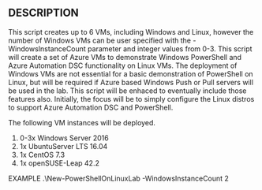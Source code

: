 ﻿## DESCRIPTION
This script creates up to 6 VMs, including Windows and Linux, however the number of Windows VMs can be user specified with the -WindowsInstanceCount parameter and integer values from 0-3. 
This script will create a set of Azure VMs to demonstrate Windows PowerShell and Azure Automation DSC functionality on Linux VMs. The deployment of Windows VMs are not essential for a basic demonstration of PowerShell on Linux, 
but will be required if Azure based Windows Push or Pull servers will be used in the lab. This script will be enhaced to eventually include those features also. 
Initially, the focus will be to simply configure the Linux distros to support Azure Automation DSC and PowerShell.  

The following VM instances will be deployed.
1) 0-3x Windows Server 2016
2) 1x UbuntuServer LTS 16.04
3) 1x CentOS 7.3
4) 1x openSUSE-Leap 42.2

EXAMPLE
.\New-PowerShellOnLinuxLab -WindowsInstanceCount 2